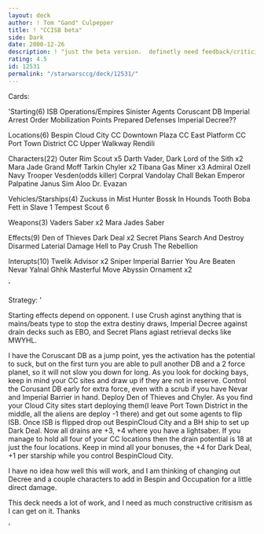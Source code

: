 ```yaml
---
layout: deck
author: ! Tom "Gand" Culpepper
title: ! "CCISB	beta"
side: Dark
date: 2000-12-26
description: ! "just the beta version.	definetly need feedback/criticism on this one"
rating: 4.5
id: 12531
permalink: "/starwarsccg/deck/12531/"
---
```

Cards: 

'Starting(6)
ISB Operations/Empires Sinister Agents
Coruscant DB
Imperial Arrest Order
Mobilization Points
Prepared Defenses
Imperial Decree??

Locations(6)
Bespin Cloud City
CC Downtown Plaza
CC East Platform
CC Port Town District
CC Upper Walkway
Rendili

Characters(22)
Outer Rim Scout x5
Darth Vader, Dark Lord of the Sith x2
Mara Jade
Grand Moff Tarkin
Chyler x2
Tibana Gas Miner x3
Admiral Ozell
Navy Trooper Vesden(odds killer)
Corpral Vandolay
Chall Bekan
Emperor Palpatine
Janus
Sim Aloo
Dr. Evazan

Vehicles/Starships(4)
Zuckuss in Mist Hunter
Bossk In Hounds Tooth
Boba Fett in Slave 1
Tempest Scout 6

Weapons(3)
Vaders Saber x2
Mara Jades Saber

Effects(9)
Den of Thieves
Dark Deal x2
Secret Plans
Search And Destroy
Disarmed
Laterial Damage
Hell to Pay
Crush The Rebellion

Interupts(10)
Twelik	Advisor x2
Sniper
Imperial Barrier
You Are Beaten
Nevar Yalnal
Ghhk
Masterful Move
Abyssin Ornament x2

'

Strategy: '

Starting effects depend on opponent.  I use Crush aginst anything that is mains/beats type to stop the extra destiny draws, Imperial Decree against drain decks such as EBO, and Secret Plans agiast retrieval decks like MWYHL.

I have the Coruscant DB as a jump point, yes the activation has the potential to suck, but on the first turn you are able to pull another DB and a 2 force planet, so it will not slow you down for long.  As you look for docking bays, keep in mind your CC sites and draw up if they are not in reserve.  Control the Corusant DB early for extra force, even with a scrub if you have Nevar and Imperial Barrier in hand.
  Deploy Den of Thieves and Chyler.  As you find your Cloud City sites start deploying them(I leave Port Town District in the middle, all the aliens are deploy -1 there) and get out some agents to flip ISB.
  Once ISB is flipped drop out BespinCloud City and a BH ship to set up Dark Deal.  Now all drains are +3, +4 where you have a lightsaber.  If you manage to hold all four of your CC locations then the drain potential is 18 at just the four locations.  Keep in mind all your bonuses, the +4 for Dark Deal, +1 per starship while you control BespinCloud City.

I have no idea how well this will work, and I am thinking of changing out Decree and a couple characters to add in Bespin and Occupation for a little direct damage.


This deck needs a lot of work, and I need as much constructive critisism as I can get on it.  Thanks


'
